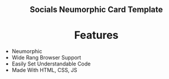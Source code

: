 <div align="center">

## Socials Neumorphic Card Template

# Features

</div>

- Neumorphic
- Wide Rang Browser Support
- Easily Set Understandable Code
- Made With HTML, CSS, JS